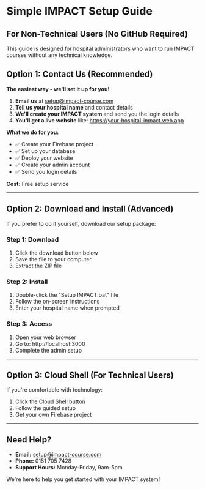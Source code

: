 # Simple IMPACT Setup Guide

## For Non-Technical Users (No GitHub Required)

This guide is designed for hospital administrators who want to run IMPACT courses without any technical knowledge.

## Option 1: Contact Us (Recommended)

**The easiest way - we'll set it up for you!**

1. **Email us** at setup@impact-course.com
2. **Tell us your hospital name** and contact details
3. **We'll create your IMPACT system** and send you the login details
4. **You'll get a live website** like: https://your-hospital-impact.web.app

**What we do for you:**
- ✅ Create your Firebase project
- ✅ Set up your database
- ✅ Deploy your website
- ✅ Create your admin account
- ✅ Send you login details

**Cost:** Free setup service

---

## Option 2: Download and Install (Advanced)

If you prefer to do it yourself, download our setup package:

### Step 1: Download
1. Click the download button below
2. Save the file to your computer
3. Extract the ZIP file

### Step 2: Install
1. Double-click the "Setup IMPACT.bat" file
2. Follow the on-screen instructions
3. Enter your hospital name when prompted

### Step 3: Access
1. Open your web browser
2. Go to: http://localhost:3000
3. Complete the admin setup

---

## Option 3: Cloud Shell (For Technical Users)

If you're comfortable with technology:

1. Click the Cloud Shell button
2. Follow the guided setup
3. Get your own Firebase project

---

## Need Help?

- **Email:** setup@impact-course.com
- **Phone:** 0151 705 7428
- **Support Hours:** Monday-Friday, 9am-5pm

We're here to help you get started with your IMPACT system!
